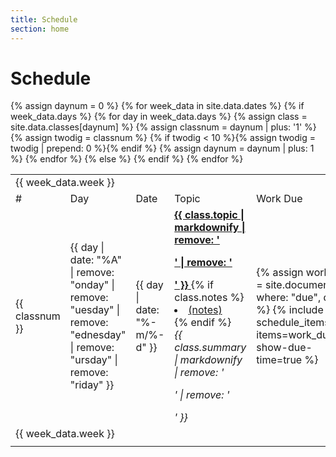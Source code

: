 ```yaml
---
title: Schedule
section: home
---
```

<h1>Schedule</h1>
<table class="table table-condensed table-responsive text-center">
  <tbody style="vertical-align: middle">
    {% assign daynum = 0 %}
    {% for week_data in site.data.dates %}
      {% if week_data.days %}
        <tr class="week-header">
          <td colspan="8">{{ week_data.week }}</td>
        </tr>
        <tr class="column-header">
          <td class="hidden-xs">#</td>
          <td class="hidden-xs">Day</td>
          <td>Date</td>
          <td colspan="2">Topic</td>
          <td>Work Due</td>
        </tr>
        {% for day in week_data.days %}
          {% assign class = site.data.classes[daynum] %}
          {% assign classnum = daynum | plus: '1' %}
          {% assign twodig = classnum %}
          {% if twodig < 10 %}{% assign twodig = twodig | prepend: 0 %}{% endif %}
          <tr>
            <td class="hidden-xs">{{ classnum }}</td>
            <td class="hidden-xs">{{ day | date: "%A" | remove: "onday" | remove: "uesday" | remove: "ednesday" | remove: "ursday" | remove: "riday" }}</td>
            <td>{{ day | date: "%-m/%-d" }}</td>
            <td halign="left" colspan="2">
                    <a href="{{ site.baseurl }}/eboards/eboard{{ twodig }}.html">
                    <strong>{{ class.topic | markdownify | remove: '<p>' | remove: '</p>' }}</strong>
                    </a>
                {% if class.notes %}<li><a href="{{ class.notes }}">(notes)</a></li>{% endif %}
                <br>
                  <em>{{ class.summary | markdownify | remove: '<p>' | remove: '</p>' }}</em>
            </td>
            <td class="text-nowrap">
              {% assign work_due = site.documents | where: "due", day %}
              {% include schedule_items.html items=work_due show-due-time=true %}
            </td>
          </tr>
          {% assign daynum = daynum | plus: 1 %}
        {% endfor %}
      {% else %}
        <tr class="week-header">
          <td colspan="8">{{ week_data.week }}</td>
        </tr>
        <tr>
          <td colspan="8"></td>
        </tr>
      {% endif %}
    {% endfor %}
  </tbody>
</table>
